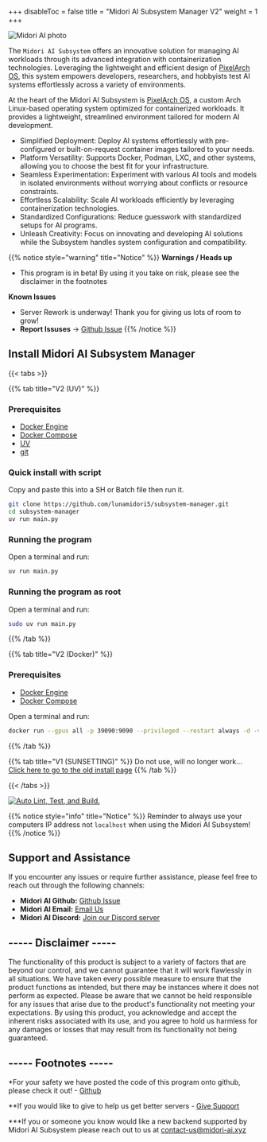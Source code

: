 +++
disableToc = false
title = "Midori AI Subsystem Manager V2"
weight = 1
+++

![Midori AI photo](https://tea-cup.midori-ai.xyz/download/logosubsystem.png)

The ``Midori AI Subsystem`` offers an innovative solution for managing AI workloads through its advanced integration with containerization technologies. Leveraging the lightweight and efficient design of [PixelArch OS](https://io.midori-ai.xyz/pixelos/), this system empowers developers, researchers, and hobbyists test AI systems effortlessly across a variety of environments.

At the heart of the Midori AI Subsystem is [PixelArch OS](https://io.midori-ai.xyz/pixelos/), a custom Arch Linux-based operating system optimized for containerized workloads. It provides a lightweight, streamlined environment tailored for modern AI development. 

* Simplified Deployment: Deploy AI systems effortlessly with pre-configured or built-on-request container images tailored to your needs.
* Platform Versatility: Supports Docker, Podman, LXC, and other systems, allowing you to choose the best fit for your infrastructure.
* Seamless Experimentation: Experiment with various AI tools and models in isolated environments without worrying about conflicts or resource constraints.
* Effortless Scalability: Scale AI workloads efficiently by leveraging containerization technologies.
* Standardized Configurations: Reduce guesswork with standardized setups for AI programs.
* Unleash Creativity: Focus on innovating and developing AI solutions while the Subsystem handles system configuration and compatibility.


{{% notice style="warning" title="Notice" %}}
**Warnings / Heads up**
- This program is in beta! By using it you take on risk, please see the disclaimer in the footnotes

**Known Issues**
- Server Rework is underway! Thank you for giving us lots of room to grow!
- **Report Issuses** -> [Github Issue](https://github.com/lunamidori5/Midori-AI/issues/new/choose)
{{% /notice %}}

## Install Midori AI Subsystem Manager

{{< tabs >}}

{{% tab title="V2 (UV)" %}}
### Prerequisites
- [Docker Engine](https://docs.docker.com/engine/install/)
- [Docker Compose](https://docs.docker.com/compose/install/)
- [UV](https://docs.astral.sh/uv/getting-started/installation/)
- [git](https://git-scm.com/downloads)

### Quick install with script

Copy and paste this into a SH or Batch file then run it.

```bash
git clone https://github.com/lunamidori5/subsystem-manager.git
cd subsystem-manager
uv run main.py
```

### Running the program

Open a terminal and run:

```bash
uv run main.py
```

### Running the program as root

Open a terminal and run:

```bash
sudo uv run main.py
```
{{% /tab %}}

{{% tab title="V2 (Docker)" %}}
### Prerequisites
- [Docker Engine](https://docs.docker.com/engine/install/)
- [Docker Compose](https://docs.docker.com/compose/install/)

Open a terminal and run:

```bash
docker run --gpus all -p 39090:9090 --privileged --restart always -d -v /var/run/docker.sock:/var/run/docker.sock lunamidori5/pixelarch:subsystem
```
{{% /tab %}}

{{% tab title="V1 (SUNSETTING)" %}}
Do not use, will no longer work...
[Click here to go to the old install page](subsystemv1/)
{{% /tab %}}

{{< /tabs >}}

[![Auto Lint, Test, and Build.](https://github.com/lunamidori5/Midori-AI/actions/workflows/Auto_Test_Build.yaml/badge.svg)](https://github.com/lunamidori5/Midori-AI/actions/workflows/Auto_Test_Build.yaml)

{{% notice style="info" title="Notice" %}}
Reminder to always use your computers IP address not ``localhost`` when using the Midori AI Subsystem!
{{% /notice %}}

## Support and Assistance

If you encounter any issues or require further assistance, please feel free to reach out through the following channels:

* **Midori AI Github:** [Github Issue](https://github.com/lunamidori5/Midori-AI/issues/new/choose)
* **Midori AI Email:** [Email Us](mailto:contact-us@midori-ai.xyz)
* **Midori AI Discord:** [Join our Discord server](https://discord.gg/xdgCx3VyHU)


## ----- Disclaimer -----

The functionality of this product is subject to a variety of factors that are beyond our control, and we cannot guarantee that it will work flawlessly in all situations. We have taken every possible measure to ensure that the product functions as intended, but there may be instances where it does not perform as expected. Please be aware that we cannot be held responsible for any issues that arise due to the product's functionality not meeting your expectations. By using this product, you acknowledge and accept the inherent risks associated with its use, and you agree to hold us harmless for any damages or losses that may result from its functionality not being guaranteed.

## ----- Footnotes -----

*For your safety we have posted the code of this program onto github, please check it out! - [Github](https://github.com/lunamidori5/Midori-AI-Subsystem-Manager/tree/master/subsystem-manager-2-uv)

**If you would like to give to help us get better servers - [Give Support](https://paypal.me/midoricookieclub?country.x=US&locale.x=en_US)

***If you or someone you know would like a new backend supported by Midori AI Subsystem please reach out to us at [contact-us@midori-ai.xyz](mailto:contact-us@midori-ai.xyz)
